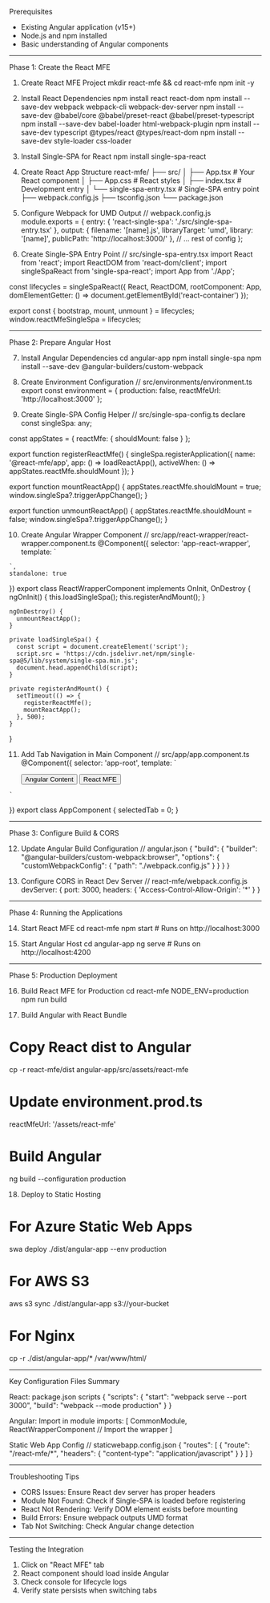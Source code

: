   Prerequisites

  - Existing Angular application (v15+)
  - Node.js and npm installed
  - Basic understanding of Angular components

  ---
  Phase 1: Create the React MFE

  1. Create React MFE Project
  mkdir react-mfe && cd react-mfe
  npm init -y

  2. Install React Dependencies
  npm install react react-dom
  npm install --save-dev webpack webpack-cli webpack-dev-server
  npm install --save-dev @babel/core @babel/preset-react @babel/preset-typescript
  npm install --save-dev babel-loader html-webpack-plugin
  npm install --save-dev typescript @types/react @types/react-dom
  npm install --save-dev style-loader css-loader

  3. Install Single-SPA for React
  npm install single-spa-react

  4. Create React App Structure
  react-mfe/
  ├── src/
  │   ├── App.tsx          # Your React component
  │   ├── App.css          # React styles
  │   ├── index.tsx        # Development entry
  │   └── single-spa-entry.tsx  # Single-SPA entry point
  ├── webpack.config.js
  ├── tsconfig.json
  └── package.json

  5. Configure Webpack for UMD Output
  // webpack.config.js
  module.exports = {
    entry: {
      'react-single-spa': './src/single-spa-entry.tsx'
    },
    output: {
      filename: '[name].js',
      libraryTarget: 'umd',
      library: '[name]',
      publicPath: 'http://localhost:3000/'
    },
    // ... rest of config
  };

  6. Create Single-SPA Entry Point
  // src/single-spa-entry.tsx
  import React from 'react';
  import ReactDOM from 'react-dom/client';
  import singleSpaReact from 'single-spa-react';
  import App from './App';

  const lifecycles = singleSpaReact({
    React,
    ReactDOM,
    rootComponent: App,
    domElementGetter: () => document.getElementById('react-container')
  });

  export const { bootstrap, mount, unmount } = lifecycles;
  window.reactMfeSingleSpa = lifecycles;

  ---
  Phase 2: Prepare Angular Host

  7. Install Angular Dependencies
  cd angular-app
  npm install single-spa
  npm install --save-dev @angular-builders/custom-webpack

  8. Create Environment Configuration
  // src/environments/environment.ts
  export const environment = {
    production: false,
    reactMfeUrl: 'http://localhost:3000'
  };

  9. Create Single-SPA Config Helper
  // src/single-spa-config.ts
  declare const singleSpa: any;

  const appStates = {
    reactMfe: { shouldMount: false }
  };

  export function registerReactMfe() {
    singleSpa.registerApplication({
      name: '@react-mfe/app',
      app: () => loadReactApp(),
      activeWhen: () => appStates.reactMfe.shouldMount
    });
  }

  export function mountReactApp() {
    appStates.reactMfe.shouldMount = true;
    window.singleSpa?.triggerAppChange();
  }

  export function unmountReactApp() {
    appStates.reactMfe.shouldMount = false;
    window.singleSpa?.triggerAppChange();
  }

  10. Create Angular Wrapper Component
  // src/app/react-wrapper/react-wrapper.component.ts
  @Component({
    selector: 'app-react-wrapper',
    template: `
      <div class="react-container">
        <div id="react-container"></div>
      </div>
    `,
    standalone: true
  })
  export class ReactWrapperComponent implements OnInit, OnDestroy {
    ngOnInit() {
      this.loadSingleSpa();
      this.registerAndMount();
    }

    ngOnDestroy() {
      unmountReactApp();
    }

    private loadSingleSpa() {
      const script = document.createElement('script');
      script.src = 'https://cdn.jsdelivr.net/npm/single-spa@5/lib/system/single-spa.min.js';
      document.head.appendChild(script);
    }

    private registerAndMount() {
      setTimeout(() => {
        registerReactMfe();
        mountReactApp();
      }, 500);
    }
  }

  11. Add Tab Navigation in Main Component
  // src/app/app.component.ts
  @Component({
    selector: 'app-root',
    template: `
      <div class="tabs">
        <button (click)="selectedTab = 0" [class.active]="selectedTab === 0">
          Angular Content
        </button>
        <button (click)="selectedTab = 1" [class.active]="selectedTab === 1">
          React MFE
        </button>
      </div>

      <div class="tab-content">
        <div *ngIf="selectedTab === 0">
          <!-- Your Angular content -->
        </div>
        <div *ngIf="selectedTab === 1">
          <app-react-wrapper></app-react-wrapper>
        </div>
      </div>
    `
  })
  export class AppComponent {
    selectedTab = 0;
  }

  ---
  Phase 3: Configure Build & CORS

  12. Update Angular Build Configuration
  // angular.json
  {
    "build": {
      "builder": "@angular-builders/custom-webpack:browser",
      "options": {
        "customWebpackConfig": {
          "path": "./webpack.config.js"
        }
      }
    }
  }

  13. Configure CORS in React Dev Server
  // react-mfe/webpack.config.js
  devServer: {
    port: 3000,
    headers: {
      'Access-Control-Allow-Origin': '*'
    }
  }

  ---
  Phase 4: Running the Applications

  14. Start React MFE
  cd react-mfe
  npm start  # Runs on http://localhost:3000

  15. Start Angular Host
  cd angular-app
  ng serve  # Runs on http://localhost:4200

  ---
  Phase 5: Production Deployment

  16. Build React MFE for Production
  cd react-mfe
  NODE_ENV=production npm run build

  17. Build Angular with React Bundle
  # Copy React dist to Angular
  cp -r react-mfe/dist angular-app/src/assets/react-mfe

  # Update environment.prod.ts
  reactMfeUrl: '/assets/react-mfe'

  # Build Angular
  ng build --configuration production

  18. Deploy to Static Hosting
  # For Azure Static Web Apps
  swa deploy ./dist/angular-app --env production

  # For AWS S3
  aws s3 sync ./dist/angular-app s3://your-bucket

  # For Nginx
  cp -r ./dist/angular-app/* /var/www/html/

  ---
  Key Configuration Files Summary

  React: package.json scripts
  {
    "scripts": {
      "start": "webpack serve --port 3000",
      "build": "webpack --mode production"
    }
  }

  Angular: Import in module
  imports: [
    CommonModule,
    ReactWrapperComponent  // Import the wrapper
  ]

  Static Web App Config
  // staticwebapp.config.json
  {
    "routes": [
      {
        "route": "/react-mfe/*",
        "headers": {
          "content-type": "application/javascript"
        }
      }
    ]
  }

  ---
  Troubleshooting Tips

  - CORS Issues: Ensure React dev server has proper headers
  - Module Not Found: Check if Single-SPA is loaded before registering
  - React Not Rendering: Verify DOM element exists before mounting
  - Build Errors: Ensure webpack outputs UMD format
  - Tab Not Switching: Check Angular change detection

  ---
  Testing the Integration

  1. Click on "React MFE" tab
  2. React component should load inside Angular
  3. Check console for lifecycle logs
  4. Verify state persists when switching tabs
